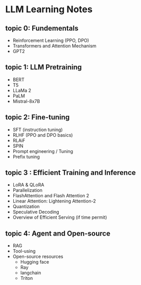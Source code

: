 # LLM Learning Notes

## topic 0: Fundementals
- Reinforcement Learning (PPO, DPO)
- Transformers and Attention Mechanism
- GPT2

## topic 1: LLM Pretraining
- BERT
- T5
- LLaMa 2
- PaLM
- Mistral-8x7B

## topic 2: Fine-tuning
- SFT (instruction tuning)
- RLHF (PPO and DPO basics)
- RLAiF
- SPIN
- Prompt engineering / Tuning
- Prefix tuning

## topic 3 : Efficient Training and Inference
- LoRA & QLoRA
- Parallelization
- FlashAttention and Flash Attention 2
- Linear Attention: Lightening Attention-2
- Quantization
- Speculative Decoding
- Overview of Efficient Serving (if time permit)

## topic 4: Agent and Open-source
- RAG
- Tool-using
- Open-source resources
  - Hugging face
  - Ray
  - langchain
  - Triton